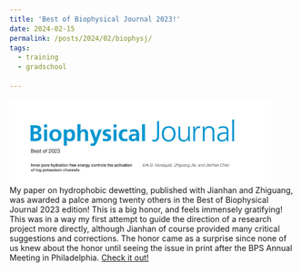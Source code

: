 ```yaml
---
title: 'Best of Biophysical Journal 2023!'
date: 2024-02-15
permalink: /posts/2024/02/biophysj/
tags:
  - training
  - gradschool

---
```


<img src="/images/biophysj_best_of_2023_2.jpg" height="150" /><br>
My paper on hydrophobic dewetting, published with Jianhan and Zhiguang, was awarded a palce among twenty others in the Best of Biophysical Journal 2023 edition! This is a big honor, and feels immensely gratifying! This was in a way my first attempt to guide the direction of a research project more directly, although Jianhan of course provided many critical suggestions and corrections. The honor came as a surprise since none of us knew about the honor until seeing the issue in print after the BPS Annual Meeting in Philadelphia. [Check it out!](https://info.cell.com/best-of-biophysical-journal-2023)
